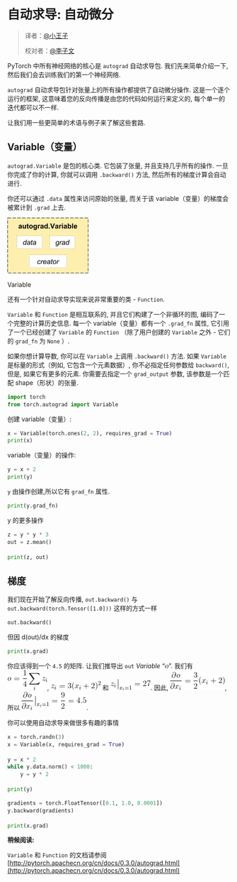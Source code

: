 # 自动求导: 自动微分

> 译者：[@小王子](https://github.com/VPrincekin)
> 
> 校对者：[@李子文](https://github.com/liziwenzzzz)

PyTorch 中所有神经网络的核心是 `autograd` 自动求导包. 我们先来简单介绍一下, 然后我们会去训练我们的第一个神经网络.

`autograd` 自动求导包针对张量上的所有操作都提供了自动微分操作. 这是一个逐个运行的框架, 这意味着您的反向传播是由您的代码如何运行来定义的, 每个单一的迭代都可以不一样.

让我们用一些更简单的术语与例子来了解这些套路.

## Variable（变量）

`autograd.Variable` 是包的核心类. 它包装了张量, 并且支持几乎所有的操作. 一旦你完成了你的计算, 你就可以调用 `.backward()` 方法, 然后所有的梯度计算会自动进行.

你还可以通过 `.data` 属性来访问原始的张量, 而关于该 variable（变量）的梯度会被累计到 `.grad` 上去.

![Variable](img/53342bedc6e02d3774e2d0a899a142bd.jpg)

Variable

还有一个针对自动求导实现来说非常重要的类 - `Function`.

`Variable` 和 `Function` 是相互联系的, 并且它们构建了一个非循环的图, 编码了一个完整的计算历史信息. 每一个 variable（变量）都有一个 `.grad_fn` 属性, 它引用了一个已经创建了 `Variable` 的 `Function` （除了用户创建的 `Variable` 之外 - 它们的 `grad_fn` 为 `None` ）.

如果你想计算导数, 你可以在 `Variable` 上调用 `.backward()` 方法. 如果 `Variable` 是标量的形式（例如, 它包含一个元素数据）, 你不必指定任何参数给 `backward()`, 但是, 如果它有更多的元素. 你需要去指定一个 `grad_output` 参数, 该参数是一个匹配 shape（形状）的张量.

```py
import torch
from torch.autograd import Variable

```

创建 variable（变量）:

```py
x = Variable(torch.ones(2, 2), requires_grad = True)
print(x)

```

variable（变量）的操作:

```py
y = x + 2
print(y)

```

`y` 由操作创建,所以它有 `grad_fn` 属性.

```py
print(y.grad_fn)

```

y 的更多操作

```py
z = y * y * 3
out = z.mean()

print(z, out)

```

## 梯度

我们现在开始了解反向传播, `out.backward()` 与 `out.backward(torch.Tensor([1.0]))` 这样的方式一样

```py
out.backward()

```

但因 d(out)/dx 的梯度

```py
print(x.grad)

```

你应该得到一个 `4.5` 的矩阵. 让我们推导出 `out` _Variable_ “![o](img/tex-d95679752134a2d9eb61dbd7b91c4bcc.gif)”. 我们有 ![o = \frac{1}{4}\sum_i z_i](img/tex-ba11185b8ae8744e5adfdac1ca62dcfb.gif), ![z_i = 3(x_i+2)^2](img/tex-f7eff769a5663e4412e4e6483638f4c9.gif) 和 ![z_i\bigr\rvert_{x_i=1} = 27](img/tex-f1a50245be3659871451046c9482df17.gif). 因此, ![\frac{\partial o}{\partial x_i} = \frac{3}{2}(x_i+2)](img/tex-ed2f2fc7d6057bacf602691edf5f1df7.gif), 所以 ![\frac{\partial o}{\partial x_i}\bigr\rvert_{x_i=1} = \frac{9}{2} = 4.5](img/tex-c2787604874dd1fdfa79483e5366c8df.gif).

你可以使用自动求导来做很多有趣的事情

```py
x = torch.randn(3)
x = Variable(x, requires_grad = True)

y = x * 2
while y.data.norm() < 1000:
    y = y * 2

print(y)

```

```py
gradients = torch.FloatTensor([0.1, 1.0, 0.0001])
y.backward(gradients)

print(x.grad)

```

**稍候阅读:**

`Variable` 和 `Function` 的文档请参阅 [http://pytorch.apachecn.org/cn/docs/0.3.0/autograd.html](http://pytorch.apachecn.org/cn/docs/0.3.0/autograd.html)